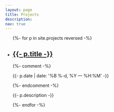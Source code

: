```yaml
---
layout: page
title: Projects
description: 
nav: true
---
```


<ul class="post-list">
{%- for p in site.projects reversed -%}
  <li>
    <h2><a class="project-title" href="{{- p.url | prepend: site.baseurl -}}">{{- p.title -}}</a></h2>
    {%- comment -%}
    <p class="post-meta">{{- p.date | date: '%B %-d, %Y — %H:%M' -}}</p>
    {%- endcomment -%}
    <p class="post-meta">{{- p.description -}}</p>
  </li>
{%- endfor -%}
</ul>
